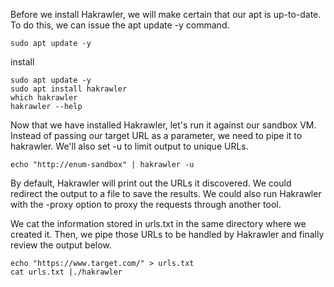 Before we install Hakrawler, we will make certain that our apt is up-to-date. To do this, we can issue the apt update -y command.

```console
sudo apt update -y
```

install

```console
sudo apt update -y
sudo apt install hakrawler
which hakrawler
hakrawler --help
```

Now that we have installed Hakrawler, let's run it against our sandbox VM. Instead of passing our target URL as a parameter, we need to pipe it to hakrawler. We'll also set -u to limit output to unique URLs.

```console
echo "http://enum-sandbox" | hakrawler -u
```

By default, Hakrawler will print out the URLs it discovered. We could redirect the output to a file to save the results. We could also run Hakrawler with the -proxy option to proxy the requests through another tool.

We cat the information stored in urls.txt in the same directory where we created it. Then, we pipe those URLs to be handled by Hakrawler and finally review the output below.

```console
echo "https://www.target.com/" > urls.txt
cat urls.txt |./hakrawler
```

